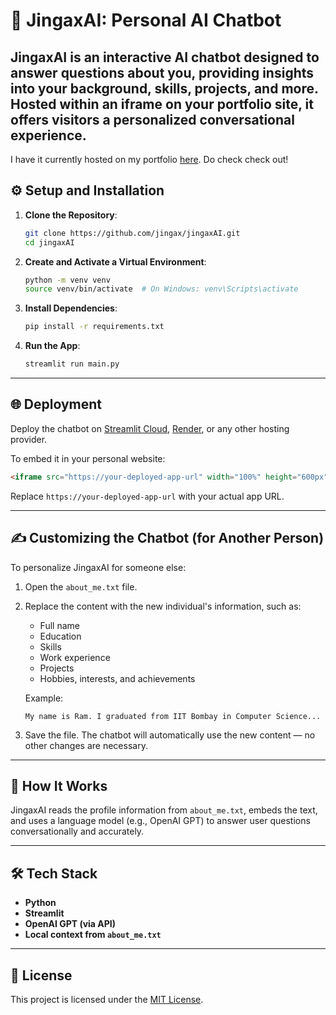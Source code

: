 # 🧠 JingaxAI: Personal AI Chatbot

JingaxAI is an interactive AI chatbot designed to answer questions about you, providing insights into your background, skills, projects, and more. Hosted within an iframe on your portfolio site, it offers visitors a personalized conversational experience.
---
I have it currently hosted on my portfolio [here](https://jingax.github.io/). Do check check out!

## ⚙️ Setup and Installation

1. **Clone the Repository**:
   ```bash
   git clone https://github.com/jingax/jingaxAI.git
   cd jingaxAI
   ```

2. **Create and Activate a Virtual Environment**:
   ```bash
   python -m venv venv
   source venv/bin/activate  # On Windows: venv\Scripts\activate
   ```

3. **Install Dependencies**:
   ```bash
   pip install -r requirements.txt
   ```

4. **Run the App**:
   ```bash
   streamlit run main.py
   ```

---

## 🌐 Deployment

Deploy the chatbot on [Streamlit Cloud](https://streamlit.io/cloud), [Render](https://render.com/), or any other hosting provider.

To embed it in your personal website:

```html
<iframe src="https://your-deployed-app-url" width="100%" height="600px"></iframe>
```

Replace `https://your-deployed-app-url` with your actual app URL.

---

## ✍️ Customizing the Chatbot (for Another Person)

To personalize JingaxAI for someone else:

1. Open the `about_me.txt` file.
2. Replace the content with the new individual's information, such as:
   - Full name
   - Education
   - Skills
   - Work experience
   - Projects
   - Hobbies, interests, and achievements

   Example:
   ```
   My name is Ram. I graduated from IIT Bombay in Computer Science...
   ```

3. Save the file. The chatbot will automatically use the new content — no other changes are necessary.

---

## 🧠 How It Works

JingaxAI reads the profile information from `about_me.txt`, embeds the text, and uses a language model (e.g., OpenAI GPT) to answer user questions conversationally and accurately.

---

## 🛠️ Tech Stack

- **Python**
- **Streamlit**
- **OpenAI GPT (via API)**
- **Local context from `about_me.txt`**

---

## 📄 License

This project is licensed under the [MIT License](LICENSE).
